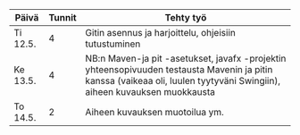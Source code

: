 Päivä    |Tunnit|Tehty työ
---------|------|----------------------------------------------------------------------------------------------------------------------------------------------
Ti 12.5. |   4  |Gitin asennus ja harjoittelu, ohjeisiin tutustuminen
Ke 13.5. |   4  |NB:n Maven-ja pit -asetukset, javafx -projektin yhteensopivuuden testausta Mavenin ja pitin kanssa (vaikeaa oli, luulen tyytyväni Swingiin), aiheen kuvauksen muokkausta
To 14.5. |   2  |Aiheen kuvauksen muotoilua ym.
